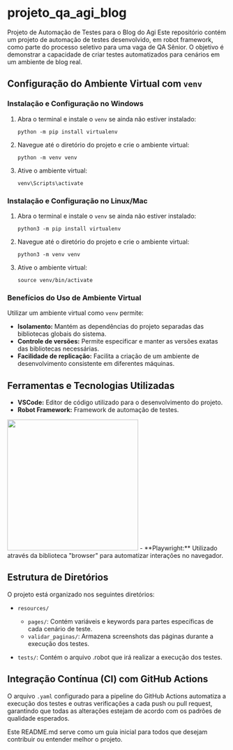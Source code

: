 # projeto_qa_agi_blog
Projeto de Automação de Testes para o Blog do Agi  Este repositório contém um projeto de automação de testes desenvolvido, em robot framework, como parte do processo seletivo para uma vaga de QA Sênior. O objetivo é demonstrar a capacidade de criar testes automatizados para cenários em um ambiente de blog real.

## Configuração do Ambiente Virtual com `venv`

### Instalação e Configuração no Windows

1. Abra o terminal e instale o `venv` se ainda não estiver instalado:
    ```
    python -m pip install virtualenv
    ```
2. Navegue até o diretório do projeto e crie o ambiente virtual:
    ```
    python -m venv venv
    ```
3. Ative o ambiente virtual:
    ```
    venv\Scripts\activate
    ```

### Instalação e Configuração no Linux/Mac

1. Abra o terminal e instale o `venv` se ainda não estiver instalado:
    ```
    python3 -m pip install virtualenv
    ```
2. Navegue até o diretório do projeto e crie o ambiente virtual:
    ```
    python3 -m venv venv
    ```
3. Ative o ambiente virtual:
    ```
    source venv/bin/activate
    ```

### Benefícios do Uso de Ambiente Virtual

Utilizar um ambiente virtual como `venv` permite:

- **Isolamento:** Mantém as dependências do projeto separadas das bibliotecas globais do sistema.
- **Controle de versões:** Permite especificar e manter as versões exatas das bibliotecas necessárias.
- **Facilidade de replicação:** Facilita a criação de um ambiente de desenvolvimento consistente em diferentes máquinas.

## Ferramentas e Tecnologias Utilizadas

- **VSCode:** Editor de código utilizado para o desenvolvimento do projeto.
- **Robot Framework:** Framework de automação de testes.
<img src="![download](https://github.com/andersonvilarins/projeto_qa_agi_blog/assets/972596/c22d150a-4672-4c09-98b8-b670c37038f0)" width="300"/>
- **Playwright:** Utilizado através da biblioteca "browser" para automatizar interações no navegador.

## Estrutura de Diretórios

O projeto está organizado nos seguintes diretórios:

- `resources/`
    - `pages/`: Contém variáveis e keywords para partes específicas de cada cenário de teste.
    - `validar_paginas/`: Armazena screenshots das páginas durante a execução dos testes.
	
- `tests/`: Contém o arquivo .robot que irá realizar a execução dos testes.

## Integração Contínua (CI) com GitHub Actions

O arquivo `.yaml` configurado para a pipeline do GitHub Actions automatiza a execução dos testes e outras verificações a cada push ou pull request, garantindo que todas as alterações estejam de acordo com os padrões de qualidade esperados.

Este README.md serve como um guia inicial para todos que desejam contribuir ou entender melhor o projeto.

